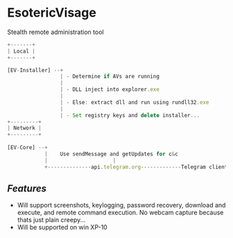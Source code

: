 # EsotericVisage
Stealth remote administration tool 
```javascript
+-------+
| Local |
+-------+

[EV-Installer] --+
                 | - Determine if AVs are running
                 |
                 | - DLL inject into explorer.exe
                 |
                 | - Else: extract dll and run using rundll32.exe
                 |
                 | - Set registry keys and delete installer...
+---------+      
| Network | 
+---------+              
           
[EV-Core] --+ 
            |    Use sendMessage and getUpdates for c&c
            |                     | 
            +--------------api.telegram.org-------------Telegram client
```
*Features*
----------
* Will support screenshots, keylogging, password recovery, download and execute, and remote command execution. No webcam capture because thats just plain creepy...
* Will be supported on win XP-10

